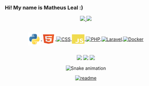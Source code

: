 <h3> Hi! My name is Matheus Leal :) </h3>

<div align="center">
  <a href="https://github.com/Lealdade5325">
  <img height="180em" src="https://github-readme-stats.vercel.app/api?username=Lealdade5325&show_icons=true&theme=jolly&include_all_commits=true&count_private=true"/>
  <img height="180em" src="https://github-readme-stats.vercel.app/api/top-langs/?username=Lealdade5325&layout=compact&langs_count=7&theme=jolly"/>
</div>
 <br>
<div  align="center">
  
  <div style="display: inline_block"><br>
  <img align="center" alt="Python" height="40" width="40" src="https://raw.githubusercontent.com/devicons/devicon/master/icons/python/python-original.svg">
  <img align="center" alt="HTML" height="30" width="40" src="https://raw.githubusercontent.com/devicons/devicon/master/icons/html5/html5-original.svg">
  <img align="center" alt="CSS" height="30" width="40" src="https://cdn.jsdelivr.net/gh/devicons/devicon/icons/css3/css3-original.svg">
  <img align="center" alt="JS" height="30" width="40" src="https://raw.githubusercontent.com/devicons/devicon/master/icons/javascript/javascript-plain.svg">
  <img align="center" alt="PHP" height="40" width="50" src="https://cdn.jsdelivr.net/gh/devicons/devicon/icons/php/php-original.svg">
  <img align="center" alt="Laravel" height="30" width="40" src="https://cdn.jsdelivr.net/gh/devicons/devicon/icons/laravel/laravel-plain.svg">
  <img align="center" alt="Docker" height="50" width="50" src="https://cdn.jsdelivr.net/gh/devicons/devicon/icons/docker/docker-original.svg">
    
</div>

##

<div>
  <a href="#" target="_blank"><img src="https://img.shields.io/badge/-LinkedIn-%230077B5?style=for-the-badge&logo=linkedin&logoColor=white" target="_blank"></a>
  <a href="#"><img src="https://img.shields.io/badge/-Gmail-%23333?style=for-the-badge&logo=gmail&logoColor=white" target="_blank"></a>
  <a href="#" target="_blank"><img src="https://img.shields.io/badge/-Instagram-%23E4405F?style=for-the-badge&logo=instagram&logoColor=white" target="_blank"></a>
 
  ![Snake animation](https://github.com/Lealdade5325/Lealdade5325/blob/output/github-contribution-grid-snake.svg)
 
</div>
 
[![readme](https://github-readme-stats.vercel.app/api/pin/?username=Lealdade5325&repo=Lealdade5325&theme=jolly)](https://github.com/Lealdade5325/Lealdade5325)
  


